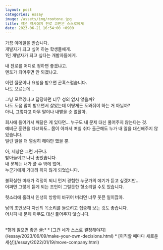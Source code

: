 ```yaml
---
layout: post
categories: essay
image: /assets/img/rootone.jpg
title: 약은 약사에게 진로 고민은 스스로에게
date: 2023-06-21 16:54:00 +0900
---
```


가끔 이메일을 받습니다.  
개발자가 되고 싶어 하는 학생들에게.  
1인 개발자가 되고 싶다는 개발자들에게.

내 진로를 어디로 정하면 좋겠냐고.  
멘토가 되어주면 안 되겠냐고.  

이런 질문이나 요청을 받으면 곤혹스럽습니다.  
나도 모르는데...

그냥 모르겠다고 답장하면 너무 성의 없지 않을까?  
나도 도움 많이 받으면서 살았는데 어떻게든 도와줘야 하는 거 아닐까?  
아니, 그렇다고 아무 말이나 내뱉을 순 없잖아.  

회사에 들어가서 깨달은 게 있다면... 누구도 내 문제 대신 풀어주지 않는다는 것.  
예비군 훈련을 다녀와도.. 몸이 아파서 며칠 쉬다 출근해도 누가 내 일을 대신해주지 않았습니다.  
밀린 일을 더 열심히 해야만 했을 뿐.

아, 세상은 그런 거구나.  
받아들이고 나니 좋았습니다.  
내 문제는 내가 풀 수 밖에 없어.  
누군가에게 기대려 하지 않게 되었습니다.

불확실한 미래가 걱정이 되니 먼저 경험한 누군가의 얘기가 듣고 싶겠지만...  
어쩌면 그렇게 듣게 되는 조언이 그럴듯한 헛소리일 수도 있습니다.   

헛소리에 홀려서 인생의 방향이 바뀌어 버리면 너무 웃픈 일이잖아.

남의 조언보다 자신의 목소리를 들으려고 집중해 보는 것도 좋습니다.    
어차피 내 문제 아무도 대신 풀어주지 않습니다.

<br>
*함께 읽으면 좋은 글:*
* [그건 네가 스스로 결정해야지](/essay/2023/06/09/make-your-own-decisions.html)
* [이직할 때마다 새로운 세상](/essay/2022/01/19/move-company.html)